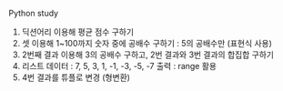 
Python study 

1. 딕션어리 이용해 평균 점수 구하기
2. 셋 이용해 1~100까지 숫자 중에 공배수 구하기 : 5의 공배수만 (표현식 사용)
3. 2번째 결과 이용해 3의 공배수 구하고, 2번 결과와 3번 결과의 합집합 구하기
4. 리스트 데이터 : 7, 5, 3, 1, -1, -3, -5, -7 출력 : range 활용
5. 4번 결과를 튜플로 변경 (형변환)
